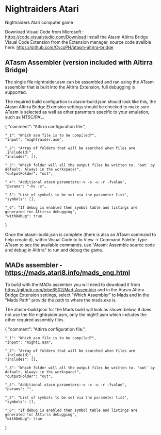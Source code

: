 # Nightraiders Atari
Nightraiders Atari computer game

Download Visual Code from Microsoft : https://code.visualstudio.com/Download
Install the Atasm Altirra Bridge Visual Code Extension from the Extension manager, source code availble here: https://github.com/CycoPH/atasm-altirra-bridge

## ATasm Assembler (version included with Altirra Bridge)

The single file nightraider.asm can be assembled and ran using the ATasm assembler that is built into the Altirra Extension, full debugging is supported.

The required build configurtion in atasm-build.json should look like this, the Atasm Altirra Bridge Etxension settings should be checked to make sure ATasm is selected as well as other paramters specific to your emulation, such as NTSC/PAL.

{
	"comment": "Altirra configuration file.",

	"_1": "Which asm file is to be compiled?",
	"input": "nightraider.asm", 

	"_2": "Array of folders that will be searched when files are .include(d)",
	"includes": [],

	"_3": "Which folder will all the output files be written to. 'out' by default. Always in the workspace!",
	"outputFolder": "out",

	"_4": "Additional atasm parameters:-v -s -u -r -fvalue",
	"params": "-hv -s",

	"_5": "List of symbols to be set via the parameter list",
	"symbols": [],

	"_6": "If debug is enabled then symbol table and listings are generated for Altirra debugging",
	"withDebug": true
}

Once the atasm-build.json is complete (there is also an ATasm command to help create it), within Visual Code to to View -> Command Palette, type ATasm to see the available commands, use "Atasm: Assemble source code and debug in Altirra" to run and debug the game.

## MADs assembler - https://mads.atari8.info/mads_eng.html

To build with the MADs assember you will need to download it from https://github.com/tebe6502/Mad-Assembler and in the Atasm Altirra Bridge Extension settings, select "Which Assembler" to Mads and in the "Mads Path" provide the path to where the mads.exe is.

The atasm-build.json for the Mads build will look as shown below, it does not use the file nightraider.asm, only the night1.asm which includes the other required assembly files.

{
	"comment": "Altirra configuration file.",

	"_1": "Which asm file is to be compiled?",
	"input": "night1.asm", 

	"_2": "Array of folders that will be searched when files are .include(d)",
	"includes": [],

	"_3": "Which folder will all the output files be written to. 'out' by default. Always in the workspace!",
	"outputFolder": "out",

	"_4": "Additional atasm parameters:-v -s -u -r -fvalue",
	"params": "",

	"_5": "List of symbols to be set via the parameter list",
	"symbols": [],

	"_6": "If debug is enabled then symbol table and listings are generated for Altirra debugging",
	"withDebug": true
}



